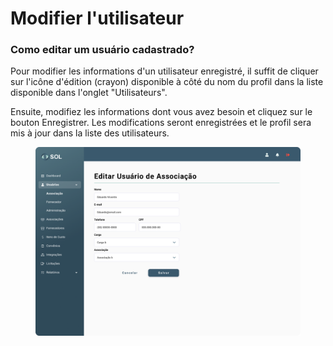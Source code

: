 # Modifier l'utilisateur

### Como editar um usuário cadastrado?

Pour modifier les informations d'un utilisateur enregistré, il suffit de cliquer sur l'icône d'édition (crayon) disponible à côté du nom du profil dans la liste disponible dans l'onglet "Utilisateurs".

Ensuite, modifiez les informations dont vous avez besoin et cliquez sur le bouton Enregistrer. Les modifications seront enregistrées et le profil sera mis à jour dans la liste des utilisateurs.

<figure><img src="../../../../.gitbook/assets/Editar usuário (associação).png" alt=""><figcaption></figcaption></figure>
